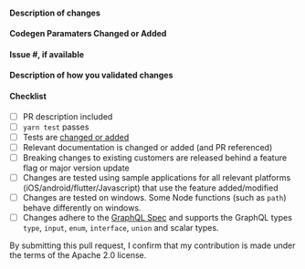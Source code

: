 <!--
Please make sure to read the Pull Request Guidelines:
https://github.com/aws-amplify/amplify-codegen/blob/main/CONTRIBUTING.md#pull-requests
-->

#### Description of changes

<!--
Thank you for your Pull Request! Please provide a description above and review
the requirements below.
-->

#### Codegen Paramaters Changed or Added

<!--
List any codegen parameters changed or added.
-->

#### Issue #, if available

<!-- Also, please reference any associated PRs for documentation updates. -->

#### Description of how you validated changes

#### Checklist

<!-- Remove items that do not apply. For completed items, change [ ] to [x]. -->

- [ ] PR description included
- [ ] `yarn test` passes
- [ ] Tests are [changed or added](https://github.com/aws-amplify/amplify-codegen/blob/main/CONTRIBUTING.md#tests)
- [ ] Relevant documentation is changed or added (and PR referenced)
- [ ] Breaking changes to existing customers are released behind a feature flag or major version update
- [ ] Changes are tested using sample applications for all relevant platforms (iOS/android/flutter/Javascript) that use the feature added/modified
- [ ] Changes are tested on windows. Some Node functions (such as `path`) behave differently on windows.
- [ ] Changes adhere to the [GraphQL Spec](https://spec.graphql.org/June2018/) and supports the GraphQL types `type`, `input`, `enum`, `interface`, `union` and scalar types.

By submitting this pull request, I confirm that my contribution is made under the terms of the Apache 2.0 license.
